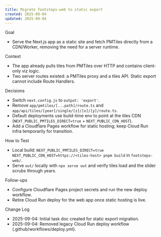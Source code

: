 ```yaml
---
title: Migrate footsteps-web to static export
created: 2025-09-04
updated: 2025-09-04
---
```


Goal
- Serve the Next.js app as a static site and fetch PMTiles directly from a CDN/Worker, removing the need for a server runtime.

Context
- The app already pulls tiles from PMTiles over HTTP and contains client-only viz logic.
- Two server routes existed: a PMTiles proxy and a tiles API. Static export cannot include Route Handlers.

Decisions
- Switch `next.config.js` to `output: 'export'`.
- Remove `app/pmtiles/[...path]/route.ts` and `app/api/tiles/[year]/single/[z]/[x]/[y]/route.ts`.
- Default deployments use build-time env to point at the tiles CDN (`NEXT_PUBLIC_PMTILES_DIRECT=true` + `NEXT_PUBLIC_CDN_HOST`).
- Add a Cloudflare Pages workflow for static hosting; keep Cloud Run infra temporarily for transition.

How to Test
- Local build: `NEXT_PUBLIC_PMTILES_DIRECT=true NEXT_PUBLIC_CDN_HOST=https://<tiles-host> pnpm build` in `footsteps-web/`.
- Serve `out/` locally with `npx serve out` and verify tiles load and the slider scrubs through years.

Follow-ups
- Configure Cloudflare Pages project secrets and run the new deploy workflow.
- Retire Cloud Run deploy for the web app once static hosting is live.

Change Log
- 2025-09-04: Initial task doc created for static export migration.
- 2025-09-04: Removed legacy Cloud Run deploy workflow (.github/workflows/deploy.yml).
